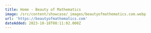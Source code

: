```yaml
---
title: Home - Beauty of Mathematics
image: /src/content/showcase/_images/beautyofmathematics.com.webp
url: 'https://beautyofmathematics.com'
dateAdded: 2023-10-18T08:11:02.000Z
---
```


